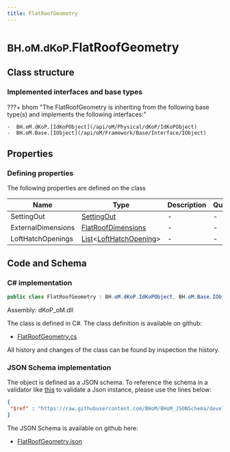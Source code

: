 ```yaml
---
title: FlatRoofGeometry
---
```


# <small>BH.oM.dKoP.</small>**FlatRoofGeometry**



## Class structure

### Implemented interfaces and base types

???+ bhom "The FlatRoofGeometry is inheriting from the following base type(s) and implements the following interfaces:"

    -  BH.oM.dKoP.[IdKoPObject](/api/oM/Physical/dKoP/IdKoPObject)
    -  BH.oM.Base.[IObject](/api/oM/Framework/Base/Interface/IObject)


## Properties



### Defining properties

The following properties are defined on the class

| Name             | Type             | Description      | Quantity         |
|------------------|------------------|------------------|------------------|
| SettingOut | [SettingOut](/api/oM/Physical/dKoP/Geometry/SettingOut) | - | - |
| ExternalDimensions | [FlatRoofDimensions](/api/oM/Physical/dKoP/Geometry/FlatRoofDimensions) | - | - |
| LoftHatchOpenings | [List](https://learn.microsoft.com/en-us/dotnet/api/System.Collections.Generic.List-1?view=netstandard-2.0)&lt;[LoftHatchOpening](/api/oM/Physical/dKoP/Geometry/Openings/LoftHatchOpening)&gt; | - | - |


## Code and Schema

### C# implementation

``` C# title="C#"
public class FlatRoofGeometry : BH.oM.dKoP.IdKoPObject, BH.oM.Base.IObject
```

Assembly: dKoP_oM.dll

The class is defined in C#. The class definition is available on github:

- [FlatRoofGeometry.cs](https://github.com/BHoM/dKoP_Toolkit/blob/develop/dKoP_oM/Geometry\FlatRoofGeometry.cs)

All history and changes of the class can be found by inspection the history.
### JSON Schema implementation

The object is defined as a JSON schema. To reference the schema in a validator like [this](https://www.jsonschemavalidator.net/) to validate a Json instance, please use the lines below:

``` json title="JSON Schema"
{
 "$ref" : "https://raw.githubusercontent.com/BHoM/BHoM_JSONSchema/develop/dKoP_oM/FlatRoofGeometry.json"
}
```

The JSON Schema is available on github here:

- [FlatRoofGeometry.json](https://github.com/BHoM/BHoM_JSONSchema/blob/develop/dKoP_oM/FlatRoofGeometry.json)
